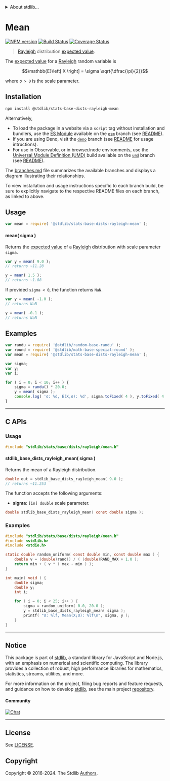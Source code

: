 <!--

@license Apache-2.0

Copyright (c) 2018 The Stdlib Authors.

Licensed under the Apache License, Version 2.0 (the "License");
you may not use this file except in compliance with the License.
You may obtain a copy of the License at

   http://www.apache.org/licenses/LICENSE-2.0

Unless required by applicable law or agreed to in writing, software
distributed under the License is distributed on an "AS IS" BASIS,
WITHOUT WARRANTIES OR CONDITIONS OF ANY KIND, either express or implied.
See the License for the specific language governing permissions and
limitations under the License.

-->


<details>
  <summary>
    About stdlib...
  </summary>
  <p>We believe in a future in which the web is a preferred environment for numerical computation. To help realize this future, we've built stdlib. stdlib is a standard library, with an emphasis on numerical and scientific computation, written in JavaScript (and C) for execution in browsers and in Node.js.</p>
  <p>The library is fully decomposable, being architected in such a way that you can swap out and mix and match APIs and functionality to cater to your exact preferences and use cases.</p>
  <p>When you use stdlib, you can be absolutely certain that you are using the most thorough, rigorous, well-written, studied, documented, tested, measured, and high-quality code out there.</p>
  <p>To join us in bringing numerical computing to the web, get started by checking us out on <a href="https://github.com/stdlib-js/stdlib">GitHub</a>, and please consider <a href="https://opencollective.com/stdlib">financially supporting stdlib</a>. We greatly appreciate your continued support!</p>
</details>

# Mean

[![NPM version][npm-image]][npm-url] [![Build Status][test-image]][test-url] [![Coverage Status][coverage-image]][coverage-url] <!-- [![dependencies][dependencies-image]][dependencies-url] -->

> [Rayleigh][rayleigh-distribution] distribution [expected value][expected-value].

<!-- Section to include introductory text. Make sure to keep an empty line after the intro `section` element and another before the `/section` close. -->

<section class="intro">

The [expected value][expected-value] for a [Rayleigh][rayleigh-distribution] random variable is

<!-- <equation class="equation" label="eq:rayleigh_expectation" align="center" raw="\mathbb{E}\left[ X \right] = \sigma \sqrt{\dfrac{\pi}{2}}" alt="Expected value for a Rayleigh distribution."> -->

```math
\mathbb{E}\left[ X \right] = \sigma \sqrt{\dfrac{\pi}{2}}
```

<!-- <div class="equation" align="center" data-raw-text="\mathbb{E}\left[ X \right] = \sigma \sqrt{\dfrac{\pi}{2}}" data-equation="eq:rayleigh_expectation">
    <img src="https://cdn.jsdelivr.net/gh/stdlib-js/stdlib@51534079fef45e990850102147e8945fb023d1d0/lib/node_modules/@stdlib/stats/base/dists/rayleigh/mean/docs/img/equation_rayleigh_expectation.svg" alt="Expected value for a Rayleigh distribution.">
    <br>
</div> -->

<!-- </equation> -->

where `σ > 0` is the scale parameter.

</section>

<!-- /.intro -->

<!-- Package usage documentation. -->

<section class="installation">

## Installation

```bash
npm install @stdlib/stats-base-dists-rayleigh-mean
```

Alternatively,

-   To load the package in a website via a `script` tag without installation and bundlers, use the [ES Module][es-module] available on the [`esm`][esm-url] branch (see [README][esm-readme]).
-   If you are using Deno, visit the [`deno`][deno-url] branch (see [README][deno-readme] for usage intructions).
-   For use in Observable, or in browser/node environments, use the [Universal Module Definition (UMD)][umd] build available on the [`umd`][umd-url] branch (see [README][umd-readme]).

The [branches.md][branches-url] file summarizes the available branches and displays a diagram illustrating their relationships.

To view installation and usage instructions specific to each branch build, be sure to explicitly navigate to the respective README files on each branch, as linked to above.

</section>

<section class="usage">

## Usage

```javascript
var mean = require( '@stdlib/stats-base-dists-rayleigh-mean' );
```

#### mean( sigma )

Returns the [expected value][expected-value] of a [Rayleigh][rayleigh-distribution] distribution with scale parameter `sigma`.

```javascript
var y = mean( 9.0 );
// returns ~11.28

y = mean( 1.5 );
// returns ~1.88
```

If provided `sigma < 0`, the function returns `NaN`.

```javascript
var y = mean( -1.0 );
// returns NaN

y = mean( -0.1 );
// returns NaN
```

</section>

<!-- /.usage -->

<!-- Package usage notes. Make sure to keep an empty line after the `section` element and another before the `/section` close. -->

<section class="notes">

</section>

<!-- /.notes -->

<!-- Package usage examples. -->

<section class="examples">

## Examples

<!-- eslint no-undef: "error" -->

```javascript
var randu = require( '@stdlib/random-base-randu' );
var round = require( '@stdlib/math-base-special-round' );
var mean = require( '@stdlib/stats-base-dists-rayleigh-mean' );

var sigma;
var y;
var i;

for ( i = 0; i < 10; i++ ) {
    sigma = randu() * 20.0;
    y = mean( sigma );
    console.log( 'σ: %d, E(X,σ): %d', sigma.toFixed( 4 ), y.toFixed( 4 ) );
}
```

</section>

<!-- /.examples -->

<!-- C interface documentation. -->

* * *

<section class="c">

## C APIs

<!-- Section to include introductory text. Make sure to keep an empty line after the intro `section` element and another before the `/section` close. -->

<section class="intro">

</section>

<!-- /.intro -->

<!-- C usage documentation. -->

<section class="usage">

### Usage

```c
#include "stdlib/stats/base/dists/rayleigh/mean.h"
```

#### stdlib_base_dists_rayleigh_mean( sigma )

Returns the mean of a Rayleigh distribution.

```c
double out = stdlib_base_dists_rayleigh_mean( 9.0 );
// returns ~11.253
```

The function accepts the following arguments:

-   **sigma**: `[in] double` scale parameter.

```c
double stdlib_base_dists_rayleigh_mean( const double sigma );
```

</section>

<!-- /.usage -->

<!-- C API usage notes. Make sure to keep an empty line after the `section` element and another before the `/section` close. -->

<section class="notes">

</section>

<!-- /.notes -->

<!-- C API usage examples. -->

<section class="examples">

### Examples

```c
#include "stdlib/stats/base/dists/rayleigh/mean.h"
#include <stdlib.h>
#include <stdio.h>

static double random_uniform( const double min, const double max ) {
    double v = (double)rand() / ( (double)RAND_MAX + 1.0 );
    return min + ( v * ( max - min ) );
}

int main( void ) {
    double sigma;
    double y;
    int i;

    for ( i = 0; i < 25; i++ ) {
        sigma = random_uniform( 0.0, 20.0 );
        y = stdlib_base_dists_rayleigh_mean( sigma );
        printf( "σ: %lf, Mean(X;σ): %lf\n", sigma, y );
    }
}
```

</section>

<!-- /.examples -->

</section>

<!-- /.c -->

<!-- Section to include cited references. If references are included, add a horizontal rule *before* the section. Make sure to keep an empty line after the `section` element and another before the `/section` close. -->

<section class="references">

</section>

<!-- /.references -->

<!-- Section for related `stdlib` packages. Do not manually edit this section, as it is automatically populated. -->

<section class="related">

</section>

<!-- /.related -->

<!-- Section for all links. Make sure to keep an empty line after the `section` element and another before the `/section` close. -->


<section class="main-repo" >

* * *

## Notice

This package is part of [stdlib][stdlib], a standard library for JavaScript and Node.js, with an emphasis on numerical and scientific computing. The library provides a collection of robust, high performance libraries for mathematics, statistics, streams, utilities, and more.

For more information on the project, filing bug reports and feature requests, and guidance on how to develop [stdlib][stdlib], see the main project [repository][stdlib].

#### Community

[![Chat][chat-image]][chat-url]

---

## License

See [LICENSE][stdlib-license].


## Copyright

Copyright &copy; 2016-2024. The Stdlib [Authors][stdlib-authors].

</section>

<!-- /.stdlib -->

<!-- Section for all links. Make sure to keep an empty line after the `section` element and another before the `/section` close. -->

<section class="links">

[npm-image]: http://img.shields.io/npm/v/@stdlib/stats-base-dists-rayleigh-mean.svg
[npm-url]: https://npmjs.org/package/@stdlib/stats-base-dists-rayleigh-mean

[test-image]: https://github.com/stdlib-js/stats-base-dists-rayleigh-mean/actions/workflows/test.yml/badge.svg?branch=main
[test-url]: https://github.com/stdlib-js/stats-base-dists-rayleigh-mean/actions/workflows/test.yml?query=branch:main

[coverage-image]: https://img.shields.io/codecov/c/github/stdlib-js/stats-base-dists-rayleigh-mean/main.svg
[coverage-url]: https://codecov.io/github/stdlib-js/stats-base-dists-rayleigh-mean?branch=main

<!--

[dependencies-image]: https://img.shields.io/david/stdlib-js/stats-base-dists-rayleigh-mean.svg
[dependencies-url]: https://david-dm.org/stdlib-js/stats-base-dists-rayleigh-mean/main

-->

[chat-image]: https://img.shields.io/gitter/room/stdlib-js/stdlib.svg
[chat-url]: https://app.gitter.im/#/room/#stdlib-js_stdlib:gitter.im

[stdlib]: https://github.com/stdlib-js/stdlib

[stdlib-authors]: https://github.com/stdlib-js/stdlib/graphs/contributors

[umd]: https://github.com/umdjs/umd
[es-module]: https://developer.mozilla.org/en-US/docs/Web/JavaScript/Guide/Modules

[deno-url]: https://github.com/stdlib-js/stats-base-dists-rayleigh-mean/tree/deno
[deno-readme]: https://github.com/stdlib-js/stats-base-dists-rayleigh-mean/blob/deno/README.md
[umd-url]: https://github.com/stdlib-js/stats-base-dists-rayleigh-mean/tree/umd
[umd-readme]: https://github.com/stdlib-js/stats-base-dists-rayleigh-mean/blob/umd/README.md
[esm-url]: https://github.com/stdlib-js/stats-base-dists-rayleigh-mean/tree/esm
[esm-readme]: https://github.com/stdlib-js/stats-base-dists-rayleigh-mean/blob/esm/README.md
[branches-url]: https://github.com/stdlib-js/stats-base-dists-rayleigh-mean/blob/main/branches.md

[stdlib-license]: https://raw.githubusercontent.com/stdlib-js/stats-base-dists-rayleigh-mean/main/LICENSE

[rayleigh-distribution]: https://en.wikipedia.org/wiki/Rayleigh_distribution

[expected-value]: https://en.wikipedia.org/wiki/Expected_value

</section>

<!-- /.links -->
